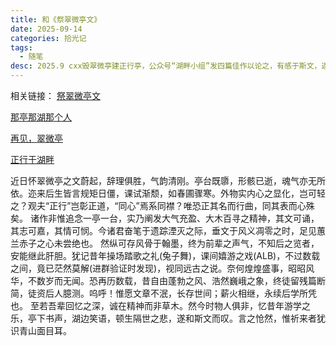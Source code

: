 ```yaml
---
title: 和《祭翠微亭文》
date: 2025-09-14
categories: 拾光记
tags: 
  - 随笔
desc: 2025.9 cxx毁翠微亭建正行亭，公众号“湖畔小组”发四篇佳作以论之，有感于斯文，遂作。
---
```


相关链接：
<a href="https://mp.weixin.qq.com/s/wSsHfRU1MKCCXCMbujQsYA">祭翠微亭文</a>

<a href="https://mp.weixin.qq.com/s/ma94wPSoFPDZt4Udk1tquQ">那亭那湖那个人</a>

<a href="https://mp.weixin.qq.com/s/vGk06KzolIJ17fHREcX6rg">再见，翠微亭</a>

<a href="https://mp.weixin.qq.com/s/dJy_2WBrG3QJ2CPMVExWTw">正行于湖畔</a>
<br>

近日怀翠微亭之文蔚起，辞理俱胜，气韵清刚。亭台既隳，形骸已逝，魂气亦无所依。迩来后生皆言规矩日僵，课试渐颓，如春圃骤寒。外物实内心之显化，岂可轻之？观夫“正行”岂彰正道，“同心”焉系同襟？唯恐正其名而行曲，同其表而心殊矣。
诸作非惟追念一亭一台，实乃阐发大气充盈、大木百寻之精神，其文可诵，其志可嘉，其情可悯。今诸君奋笔于遗踪湮灭之际，垂文于风义凋零之时，足见蕙兰赤子之心未尝绝也。
然纵可存风骨于翰墨，终为前辈之声气，不知后之览者，安能继此肝胆。犹记昔年操场踏歌之礼(兔子舞)，课间嬉游之戏(ALB)，不过数载之间，竟已茫然莫解(进群验证时发现)，视同远古之说。奈何煌煌盛事，昭昭风华，不数岁而无闻。恐再历数载，昔自由蓬勃之风、浩然巍峨之象，终徒留残篇断简，徒资后人臆测。呜呼！惟愿文章不泯，长存世间；薪火相继，永续后学所凭也。
至若吾辈回忆之深，诚在精神而非草木。然今时物人俱非，忆昔年游学之乐，亭下书声，湖边笑语，顿生隔世之悲，遂和斯文而叹。言之怆然，惟祈来者犹识青山面目耳。